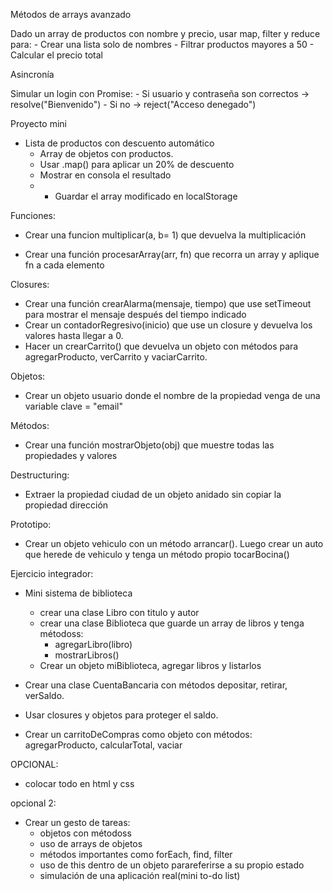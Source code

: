 Métodos de arrays avanzado

Dado un array de productos con nombre y precio, usar map, filter y reduce para:
    - Crear una lista solo de nombres
    - Filtrar productos mayores a 50
    - Calcular el precio total

Asincronía

Simular un login con Promise:
    - Si usuario y contraseña son correctos -> resolve("Bienvenido")
    - Si no -> reject("Acceso denegado")


Proyecto mini
- Lista de productos con descuento automático
    - Array de objetos con productos.
    - Usar .map() para aplicar un 20% de descuento
    - Mostrar en consola el resultado
    - * Guardar el array modificado en localStorage

Funciones:
- Crear una funcion multiplicar(a, b= 1) que devuelva la multiplicación

- Crear una función procesarArray(arr, fn) que recorra un array y aplique fn a cada elemento

Closures:
- Crear una función crearAlarma(mensaje, tiempo) que use setTimeout para mostrar el mensaje después del tiempo indicado
- Crear un contadorRegresivo(inicio) que use un closure y devuelva los valores hasta llegar a 0.
- Hacer un crearCarrito() que devuelva un objeto con métodos para agregarProducto, verCarrito y vaciarCarrito.

Objetos: 
- Crear un objeto usuario donde el nombre de la propiedad venga de una variable clave = "email"

Métodos:
- Crear una función mostrarObjeto(obj) que muestre todas las propiedades y valores

Destructuring: 
- Extraer la propiedad ciudad de un objeto anidado sin copiar la propiedad dirección

Prototipo: 
- Crear un objeto vehiculo con un método arrancar(). Luego crear un auto que herede de vehiculo y tenga un método propio tocarBocina()

Ejercicio integrador:
- Mini sistema de biblioteca
    - crear una clase Libro con titulo y autor
    - crear una clase Biblioteca que guarde un array de libros y tenga métodoss:
        - agregarLibro(libro)
        - mostrarLibros()
    - Crear un objeto miBiblioteca, agregar libros y listarlos

- Crear una clase CuentaBancaria con métodos depositar, retirar, verSaldo.
- Usar closures y objetos para proteger el saldo.
- Crear un carritoDeCompras como objeto con métodos: agregarProducto, calcularTotal, vaciar

OPCIONAL:
- colocar todo en html y css

opcional 2:
- Crear un gesto de tareas:
    - objetos con métodoss
    - uso de arrays de objetos
    - métodos importantes como forEach, find, filter
    - uso de this dentro de un objeto parareferirse a su propio estado
    - simulación de una aplicación real(mini to-do list)

